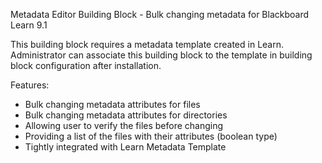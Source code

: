 Metadata Editor Building Block - Bulk changing metadata for Blackboard Learn 9.1

This building block requires a metadata template created in Learn. Administrator can associate this building block to the template in building block configuration after installation.

Features:
* Bulk changing metadata attributes for files
* Bulk changing metadata attributes for directories
* Allowing user to verify the files before changing
* Providing a list of the files with their attributes (boolean type)
* Tightly integrated with Learn Metadata Template
